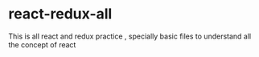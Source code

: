 # react-redux-all
This is all react and redux practice , specially basic files to understand all the concept of react
